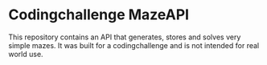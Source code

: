 # Codingchallenge MazeAPI

This repository contains an API that generates, stores and solves very simple mazes. It was built for a codingchallenge and is not intended for real world use.